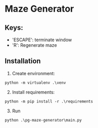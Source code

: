 # Maze Generator
## Keys:
- 'ESCAPE': terminate window
- 'R': Regenerate maze
## Installation
1. Create environment: 
```Shell
python -m virtualenv .\venv
```
2. Install requirements: 
```Shell
python -m pip install -r .\requirements
```
3. Run 
```Shell
python .\pg-maze-generator\main.py
```